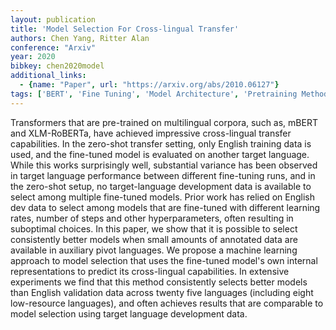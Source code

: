 ```yaml
---
layout: publication
title: 'Model Selection For Cross-lingual Transfer'
authors: Chen Yang, Ritter Alan
conference: "Arxiv"
year: 2020
bibkey: chen2020model
additional_links:
  - {name: "Paper", url: "https://arxiv.org/abs/2010.06127"}
tags: ['BERT', 'Fine Tuning', 'Model Architecture', 'Pretraining Methods', 'Training Techniques', 'Transformer']
---
```

Transformers that are pre-trained on multilingual corpora, such as, mBERT and XLM-RoBERTa, have achieved impressive cross-lingual transfer capabilities. In the zero-shot transfer setting, only English training data is used, and the fine-tuned model is evaluated on another target language. While this works surprisingly well, substantial variance has been observed in target language performance between different fine-tuning runs, and in the zero-shot setup, no target-language development data is available to select among multiple fine-tuned models. Prior work has relied on English dev data to select among models that are fine-tuned with different learning rates, number of steps and other hyperparameters, often resulting in suboptimal choices. In this paper, we show that it is possible to select consistently better models when small amounts of annotated data are available in auxiliary pivot languages. We propose a machine learning approach to model selection that uses the fine-tuned model's own internal representations to predict its cross-lingual capabilities. In extensive experiments we find that this method consistently selects better models than English validation data across twenty five languages (including eight low-resource languages), and often achieves results that are comparable to model selection using target language development data.
